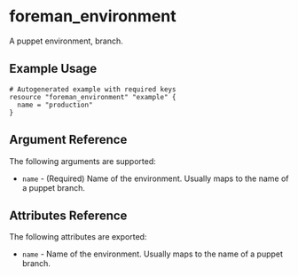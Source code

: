 
# foreman_environment


A puppet environment, branch.


## Example Usage

```
# Autogenerated example with required keys
resource "foreman_environment" "example" {
  name = "production"
}
```


## Argument Reference

The following arguments are supported:

- `name` - (Required) Name of the environment. Usually maps to the name of a puppet branch.


## Attributes Reference

The following attributes are exported:

- `name` - Name of the environment. Usually maps to the name of a puppet branch.

